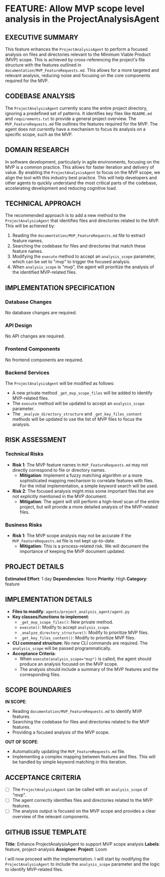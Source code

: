 # FEATURE: Allow MVP scope level analysis in the ProjectAnalysisAgent

## EXECUTIVE SUMMARY
This feature enhances the `ProjectAnalysisAgent` to perform a focused analysis on files and directories relevant to the Minimum Viable Product (MVP) scope. This is achieved by cross-referencing the project's file structure with the features outlined in `documentation/MVP_FeatureRequests.md`. This allows for a more targeted and relevant analysis, reducing noise and focusing on the core components required for the MVP.

## CODEBASE ANALYSIS
The `ProjectAnalysisAgent` currently scans the entire project directory, ignoring a predefined set of patterns. It identifies key files like `README.md` and `requirements.txt` to provide a general project overview. The `MVP_FeatureRequests.md` file outlines the features required for the MVP. The agent does not currently have a mechanism to focus its analysis on a specific scope, such as the MVP.

## DOMAIN RESEARCH
In software development, particularly in agile environments, focusing on the MVP is a common practice. This allows for faster iteration and delivery of value. By enabling the `ProjectAnalysisAgent` to focus on the MVP scope, we align the tool with this industry best practice. This will help developers and other agents to quickly understand the most critical parts of the codebase, accelerating development and reducing cognitive load.

## TECHNICAL APPROACH
The recommended approach is to add a new method to the `ProjectAnalysisAgent` that identifies files and directories related to the MVP. This will be achieved by:
1. Reading the `documentation/MVP_FeatureRequests.md` file to extract feature names.
2. Searching the codebase for files and directories that match these feature names.
3. Modifying the `execute` method to accept an `analysis_scope` parameter, which can be set to "mvp" to trigger the focused analysis.
4. When `analysis_scope` is "mvp", the agent will prioritize the analysis of the identified MVP-related files.

## IMPLEMENTATION SPECIFICATION
### Database Changes
No database changes are required.

### API Design
No API changes are required.

### Frontend Components
No frontend components are required.

### Backend Services
The `ProjectAnalysisAgent` will be modified as follows:
- A new private method `_get_mvp_scope_files` will be added to identify MVP-related files.
- The `execute` method will be updated to accept an `analysis_scope` parameter.
- The `_analyze_directory_structure` and `_get_key_files_content` methods will be updated to use the list of MVP files to focus the analysis.

## RISK ASSESSMENT
### Technical Risks
- **Risk 1**: The MVP feature names in `MVP_FeatureRequests.md` may not directly correspond to file or directory names.
  - **Mitigation**: Implement a fuzzy matching algorithm or a more sophisticated mapping mechanism to correlate features with files. For the initial implementation, a simple keyword search will be used.
- **Risk 2**: The focused analysis might miss some important files that are not explicitly mentioned in the MVP document.
  - **Mitigation**: The agent will still perform a high-level scan of the entire project, but will provide a more detailed analysis of the MVP-related files.

### Business Risks
- **Risk 1**: The MVP scope analysis may not be accurate if the `MVP_FeatureRequests.md` file is not kept up-to-date.
  - **Mitigation**: This is a process-related risk. We will document the importance of keeping the MVP document updated.

## PROJECT DETAILS
**Estimated Effort**: 1 day
**Dependencies**: None
**Priority**: High
**Category**: feature

## IMPLEMENTATION DETAILS
- **Files to modify**: `agents/project_analysis_agent/agent.py`
- **Key classes/functions to implement**:
  - `_get_mvp_scope_files()`: New private method.
  - `execute()`: Modify to accept `analysis_scope`.
  - `_analyze_directory_structure()`: Modify to prioritize MVP files.
  - `_get_key_files_content()`: Modify to prioritize MVP files.
- **CLI command structure**: No new CLI commands are required. The `analysis_scope` will be passed programmatically.
- **Acceptance Criteria**:
  - When `execute(analysis_scope="mvp")` is called, the agent should produce an analysis focused on the MVP scope.
  - The analysis should include a summary of the MVP features and the corresponding files.

## SCOPE BOUNDARIES
**IN SCOPE**:
- Reading `documentation/MVP_FeatureRequests.md` to identify MVP features.
- Searching the codebase for files and directories related to the MVP features.
- Providing a focused analysis of the MVP scope.

**OUT OF SCOPE**:
- Automatically updating the `MVP_FeatureRequests.md` file.
- Implementing a complex mapping between features and files. This will be handled by simple keyword matching in this iteration.

## ACCEPTANCE CRITERIA
- [ ] The `ProjectAnalysisAgent` can be called with an `analysis_scope` of "mvp".
- [ ] The agent correctly identifies files and directories related to the MVP features.
- [ ] The analysis output is focused on the MVP scope and provides a clear overview of the relevant components.

## GITHUB ISSUE TEMPLATE
**Title**: Enhance ProjectAnalysisAgent to support MVP scope analysis
**Labels**: feature, project-analysis
**Assignee**:
**Project**: Loom

I will now proceed with the implementation. I will start by modifying the `ProjectAnalysisAgent` to include the `analysis_scope` parameter and the logic to identify MVP-related files.